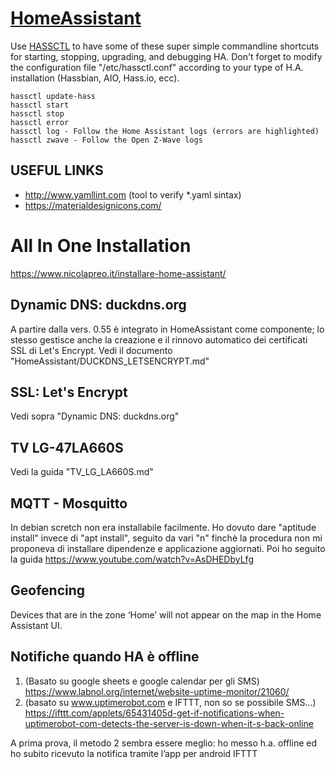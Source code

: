 # [HomeAssistant](https://home-assistant.io)
Use [HASSCTL](https://github.com/dale3h/hassctl) to have some of these super simple commandline shortcuts for starting, stopping, upgrading, and debugging HA.
Don't forget to modify the configuration file "/etc/hassctl.conf" according to your type of H.A. installation (Hassbian, AIO, Hass.io, ecc).
```
hassctl update-hass
hassctl start
hassctl stop
hassctl error
hassctl log - Follow the Home Assistant logs (errors are highlighted)
hassctl zwave - Follow the Open Z-Wave logs
```
## USEFUL LINKS
* http://www.yamllint.com (tool to verify *.yaml sintax)
* https://materialdesignicons.com/

# All In One Installation
https://www.nicolapreo.it/installare-home-assistant/

## Dynamic DNS: duckdns.org
A partire dalla vers. 0.55 è integrato in HomeAssistant come componente; lo stesso gestisce anche la creazione e il rinnovo automatico dei certificati SSL di Let's Encrypt.
Vedi il documento "HomeAssistant/DUCKDNS_LETSENCRYPT.md" 


## SSL: Let's Encrypt
Vedi sopra "Dynamic DNS: duckdns.org"

## TV LG-47LA660S
Vedi la guida "TV_LG_LA660S.md"

## MQTT - Mosquitto
In debian scretch non era installabile facilmente. Ho dovuto dare "aptitude install" invece di "apt install", seguito da vari "n" finchè la procedura non mi proponeva di installare dipendenze e applicazione aggiornati.
Poi ho seguito la guida https://www.youtube.com/watch?v=AsDHEDbyLfg

## Geofencing
Devices that are in the zone ‘Home’ will not appear on the map in the Home Assistant UI.

## Notifiche quando HA è offline
1. (Basato su google sheets e google calendar per gli SMS)
https://www.labnol.org/internet/website-uptime-monitor/21060/ 
2. (basato su www.uptimerobot.com e IFTTT, non so se possibile SMS…)
https://ifttt.com/applets/65431405d-get-if-notifications-when-uptimerobot-com-detects-the-server-is-down-when-it-s-back-online

A prima prova, il metodo 2 sembra essere meglio: ho messo h.a. offline ed ho subito ricevuto la notifica tramite l’app per android IFTTT
